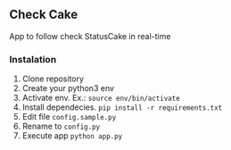 ## Check Cake

App to follow check StatusCake in real-time

### Instalation

1. Clone repository
2. Create your python3 env
3. Activate env. Ex.: `source env/bin/activate`
4. Install dependecies. `pip install -r requirements.txt`
5. Edit file `config.sample.py`
6. Rename to `config.py`
7. Execute app `python app.py`